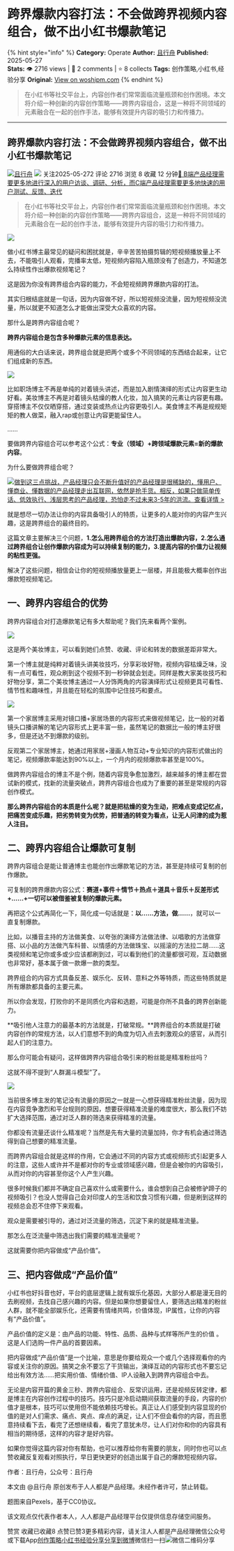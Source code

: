 # 跨界爆款内容打法：不会做跨界视频内容组合，做不出小红书爆款笔记
{% hint style="info" %}
**Category:** Operate
**Author:** [且行舟](https://www.woshipm.com/u/1350371)
**Published:** 2025-05-27  
**Stats:** 👁️ 2716 views | 💬 2 comments | ⭐ 8 collects
**Tags:** 创作策略,小红书,经验分享
**Original:** [View on woshipm.com](https://www.woshipm.com/operate/6219187.html)
{% endhint %}
> 在小红书等社交平台上，内容创作者们常常面临流量瓶颈和创作困境。本文将介绍一种创新的内容创作策略——跨界内容组合，这是一种将不同领域的元素融合在一起的创作手法，能够有效提升内容的吸引力和传播力。

---

## 跨界爆款内容打法：不会做跨界视频内容组合，做不出小红书爆款笔记

[![](https://static.woshipm.com/view/woshipm_api_def_20240918161028_6150.jpg?imageView2/1/w/72/h/72/q/100)](https://www.woshipm.com/u/1350371)[且行舟](https://www.woshipm.com/u/1350371) ![](https://static.woshipm.com/tag/1101_1@2x.png) 关注2025-05-272 评论 2716 浏览 8 收藏 12 分钟[🔗 B端产品经理需要更多地进行深入的用户访谈、调研、分析，而C端产品经理需要更多地快速的用户测试、反馈、迭代](https://ke.qidianla.com/courses/bcpm)

> 在小红书等社交平台上，内容创作者们常常面临流量瓶颈和创作困境。本文将介绍一种创新的内容创作策略——跨界内容组合，这是一种将不同领域的元素融合在一起的创作手法，能够有效提升内容的吸引力和传播力。

![](https://image.woshipm.com/2023/04/13/280e69ea-d9de-11ed-8fc2-00163e0b5ff3.jpg)

做小红书博主最常见的疑问和困扰就是，辛辛苦苦拍摄剪辑的短视频播放量上不去，不能吸引人观看，完播率太低，短视频内容陷入瓶颈没有了创造力，不知道怎么持续性作出爆款视频笔记？

这是因为你没有跨界组合内容的能力，不会短视频跨界爆款内容的打法。

其实归根结底就是一句话，因为内容做不好，所以短视频没流量，因为短视频没流量，所以就更不知道怎么才能做出深受大众喜欢的内容。

那什么是跨界内容组合呢？

**跨界内容组合是包含多种爆款元素的信息表达。**

用通俗的大白话来说，跨界组合就是把两个或多个不同领域的东西结合起来，让它们组成新的东西。

![](https://image.woshipm.com/2025/05/21/7a81b032-360d-11f0-8a58-00163e09d72f.png)

比如职场博主不再是单纯的对着镜头讲述，而是加入剧情演绎的形式让内容更生动好看。美妆博主不再是对着镜头枯燥的教人化妆，加入搞笑的元素让内容更有趣。穿搭博主不仅仅晒穿搭，通过变装或热点让内容更吸引人。美食博主不再是规规矩矩的教人做菜，融入rap或创意让内容更能留住人。

……

要做跨界内容组合可以参考这个公式：**专业（领域）+跨领域爆款元素=新的爆款内容**。

为什么要做跨界组合呢？

[![](https://image.woshipm.com/2023/07/27/1788a218-2c7f-11ee-b91f-00163e0b5ff3.png)做到这三点挑战，产品经理只会不断升值好的产品经理是很稀缺的，懂用户、懂商业、懂数据的产品经理走出互联网，依然是抢手货。相反，如果只做简单传话、低效执行、浅层思考的产品经理，恐怕走不过未来3-5年的洪流。查看详情 >](https://ke.qidianla.com/courses/bcpm)

就是想尽一切办法让你的内容具备吸引人的特质，让更多的人能对你的内容产生兴趣，这是跨界组合的最终目的。

这篇文章主要解决三个问题，**1.怎么用跨界组合的方法打造出爆款内容，2.怎么通过跨界组合让创作爆款内容成为可以持续复制的能力，3.提高内容的价值力让视频的粘性更强。**

解决了这些问题，相信会让你的短视频播放量更上一层楼，并且能极大概率创作出爆款短视频笔记。

## 一、跨界内容组合的优势

跨界内容组合对打造爆款笔记有多大帮助呢？我们先来看两个案例。

![](https://image.woshipm.com/2025/05/21/9a2dff1c-360d-11f0-821c-00163e09d72f.png)

这是两个美妆博主，可以看到她们点赞、收藏、评论和转发的数据差距非常大。

第一个博主就是纯粹对着镜头讲美妆技巧，分享彩妆好物，视频内容枯燥乏味，没有一点可看性，观众刷到这个视频不到一秒钟就会划走。同样是教大家美妆技巧和好物分享，第二个美妆博主通过一人分饰两角的内容演绎形式让视频更具可看性、情节性和趣味性，并且能在轻松的氛围中记住技巧和要点。

![](https://image.woshipm.com/2025/05/21/6195463c-360e-11f0-821c-00163e09d72f.png)

第一个家居博主采用对镜口播+家居场景的内容形式来做视频笔记，比一般的对着镜头口播讲解的笔记内容形式上更丰富一些，虽然笔记的数据比一般的博主好很多，但是还达不到爆款的级别。

反观第二个家居博主，她通过用家居+漫画人物互动+专业知识的内容形式做出的笔记，视频爆款率能达到90%以上，一个月内的视频爆款率甚至是100%。

做跨界内容组合的博主不是个例，随着内容竞争愈加激烈，越来越多的博主都在尝试新的模式，找新的流量突破点，跨界内容组合也成为了重要的甚至是常规的内容创作模式。

**那么跨界内容组合的本质是什么呢？就是把枯燥的变为生动，把难点变成记忆点，把痛苦变成乐趣，把劣势转变为优势，把普通的转变为看点，让无人问津的成为惹人注目。**

## 二、跨界内容组合让爆款可复制

跨界内容组合是能让普通博主也能创作出爆款笔记的方法，甚至是持续可复制的创作爆款。

可复制的跨界爆款内容公式：**赛道+事件＋情节＋热点＋道具＋音乐＋反差形式+……+一切可以被借鉴被复制的爆款元素。**

再把这个公式再简化一下，简化成一句话就是：**以……方法，做……**，就可以一直复制爆款。

比如，以播音主持的方法做美食、以夸张的演绎方法做法律、以唱歌的方法做穿搭、以小品的方法做汽车科普、以情感的方法做珠宝、以摇滚的方法拉二胡……这类视频和笔记你或多或少应该都刷到过，可以看到他们的流量都很可观，互动数据也非常好，基本属于做一款爆一款的类型。

跨界组合的内容方式具备反差、娱乐化、反转、意料之外等特质，而这些特质就是所有爆款都具备的主要元素。

所以你会发现，打败你的不是同质化内容和选题，可能是你所不具备的跨界创新能力。

**吸引他人注意力的最基本的方法就是，打破常规。**跨界组合的本质就是打破内容创作的常规方法，以人们意想不到的角度为切入点去刺激观众的感官，从而引起人们的注意力。

那么你可能会有疑问，这样做跨界内容组合吸引来的粉丝能是精准粉丝吗？

这就不得不提到“人群漏斗模型”了。

![](https://image.woshipm.com/2025/05/21/4b3bf62e-360e-11f0-b31e-00163e09d72f.png)

当前很多博主发的笔记没有流量的原因之一就是一心想获得精准粉丝流量，因为现在内容竞争激烈和平台规则的原因，想要获得精准流量的难度很大，那么我们不妨扩大选择范围，通过对泛人群的筛选来获得精准的流量。

你都没有流量还谈什么精准呢？当然是先有大量的流量加持，你才有机会通过筛选得到自己想要的精准流量。

而跨界内容组合就是这样的作用，它会通过不同的内容方式或视频形式引起更多人的注意，这些人或许并不是都对你的专业或领域感兴趣，但是会被你的内容吸引，从而对你的内容甚至你这个人产生兴趣。

很多时候我们都并不确定自己喜欢什么或需要什么，谁会想到自己会被修驴蹄子的视频吸引？也没人觉得自己会对印度人的生活和饮食习惯有兴趣，但是刷到这样的视频总会忍不住停下来观看。

观众是需要被引导的，通过对泛流量的筛选，沉淀下来的就是精准流量。

那怎么在泛流量中筛选出我们需要的精准流量呢？

这就需要你把内容做成“产品价值”。

## 三、把内容做成“产品价值”

小红书也好抖音也好，平台的底层逻辑上就有娱乐化基因，大部分人都是漫无目的去刷视频，去找自己感兴趣的内容。但是如果你想要留住人，要筛选出精准的粉丝人群，就不能全部娱乐化，还需要有情绪共鸣，价值体现，IP属性，让你的内容有“产品价值”。

产品价值的定义是：由产品的功能、特性、品质、品种与式样等所产生的价值 。这是人们选购一件产品的首要因素。

把内容做成“产品价值”是一个比喻，意思是你要给观众一个或几个选择观看你的内容或关注你的原因。搞笑之余不要忘了干货输出，演绎互动的内容形式也不要忘记给出有效方法……把实用价值、情绪价值、IP人设融入到跨界内容组合中去。

无论是内容开篇的黄金三秒、跨界内容组合、反常识运用，还是视频反转定律，都是博主在内容创作过程中的技巧。技巧只是冷启动期间获取流量的手段，内容的价值才是根本，技巧可以使用但不能依赖技巧增长。真正让人们感受到内容显现的价值的是对人们需求、痛点、爽点、痒点的满足，让人们不但会看你的内容，而且愿意持续看下去，看完了还想继续看，看完了意犹未尽，让人们对你和你的内容具有相当的期待感，这样的内容才是好内容。

如果你觉得这篇内容对你有帮助，也可以推荐给你有需要的朋友，同时你也可以点赞收藏反复观看对照执行，早日更快更好的创造出属于自己的爆款短视频内容。

作者：且行舟，公众号：且行舟

本文由 @且行舟 原创发布于人人都是产品经理。未经作者许可，禁止转载。

题图来自Pexels，基于CC0协议。

该文观点仅代表作者本人，人人都是产品经理平台仅提供信息存储空间服务。

赞赏 收藏已收藏8 点赞已赞3更多精彩内容，请关注人人都是产品经理微信公众号或下载App[创作策略](https://www.woshipm.com/tag/%e5%88%9b%e4%bd%9c%e7%ad%96%e7%95%a5)[小红书](https://www.woshipm.com/tag/%e5%b0%8f%e7%ba%a2%e4%b9%a6)[经验分享](https://www.woshipm.com/tag/%e7%bb%8f%e9%aa%8c%e5%88%86%e4%ba%ab)[分享到微博](https://service.weibo.com/share/share.php?appkey=2775287854&title=跨界爆款内容打法：不会做跨界视频内容组合，做不出小红书爆款笔记&url=https://www.woshipm.com/operate/6219187.html&pic=https://image.woshipm.com/2023/04/13/280e69ea-d9de-11ed-8fc2-00163e0b5ff3.jpg)微信扫一扫![微信二维码](https://api.pwmqr.com/qrcode/create/?url=https://www.woshipm.com/operate/6219187.html)分享